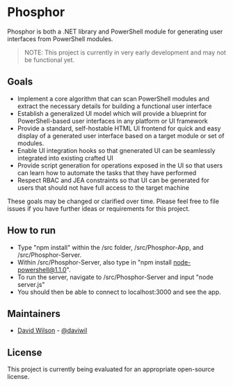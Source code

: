 # Phosphor

Phosphor is both a .NET library and PowerShell module for generating user interfaces from PowerShell
modules.

> NOTE: This project is currently in very early development and may not be functional yet.

## Goals

- Implement a core algorithm that can scan PowerShell modules and extract the necessary
  details for building a functional user interface
- Establish a generalized UI model which will provide a blueprint for PowerShell-based user
  interfaces in any platform or UI framework
- Provide a standard, self-hostable HTML UI frontend for quick and easy display of a generated
  user interface based on a target module or set of modules.
- Enable UI integration hooks so that gnenerated UI can be seamlessly integrated into existing
  crafted UI
- Provide script generation for operations exposed in the UI so that users can learn how to
  automate the tasks that they have performed
- Respect RBAC and JEA constraints so that UI can be generated for users that should not have
  full access to the target machine

These goals may be changed or clarified over time.  Please feel free to file issues if you have
further ideas or requirements for this project.

## How to run
- Type "npm install" within the /src folder, /src/Phosphor-App, and /src/Phosphor-Server.
- Within /src/Phosphor-Server, also type in "npm install node-powershell@1.1.0".
- To run the server, navigate to /src/Phosphor-Server and input "node server.js"
- You should then be able to connect to localhost:3000 and see the app.

## Maintainers

- [David Wilson](https://github.com/daviwil) - [@daviwil](http://twitter.com/daviwil)

## License

This project is currently being evaluated for an appropriate open-source license.
